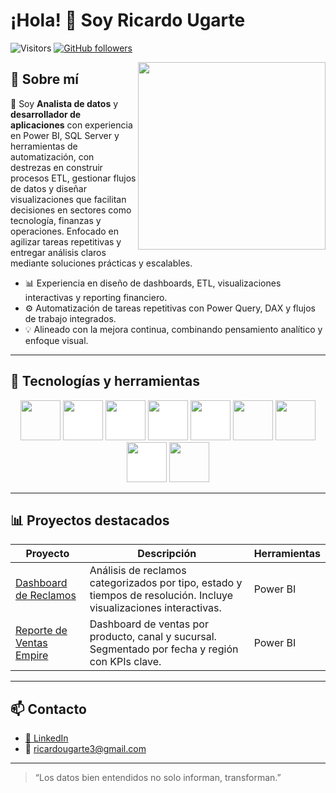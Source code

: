 # ¡Hola! 👋 Soy Ricardo Ugarte  
![Visitors](https://visitor-badge.laobi.icu/badge?page_id=Ricardo-Ugarte.readme) [![GitHub followers](https://img.shields.io/github/followers/Ricardo-Ugarte?style=social)](https://github.com/Ricardo-Ugarte?tab=followers)

<img align="right" width="300px" src="https://github.com/Ricardo-Ugarte/Ricardo-Ugarte/blob/main/GIF.gif" />

## 📌 Sobre mí

🎯 Soy **Analista de datos** y **desarrollador de aplicaciones** con experiencia en Power BI, SQL Server y herramientas de automatización, con destrezas en construir procesos ETL, gestionar flujos de datos y diseñar visualizaciones que facilitan decisiones en sectores como tecnología, finanzas y operaciones. Enfocado en agilizar tareas repetitivas y entregar análisis claros mediante soluciones prácticas y escalables.

- 📊 Experiencia en diseño de dashboards, ETL, visualizaciones interactivas y reporting financiero.
- ⚙️ Automatización de tareas repetitivas con Power Query, DAX y flujos de trabajo integrados.
- 💡 Alineado con la mejora continua, combinando pensamiento analítico y enfoque visual.


---

## 🧰 Tecnologías y herramientas

<p align="center"><img src="https://mspcorp.ca/wp-content/uploads/2025/01/Fabric-transparent-logo.webp" style="height: 4rem"/>
<img src="https://cdn.jsdelivr.net/gh/devicons/devicon/icons/microsoftsqlserver/microsoftsqlserver-original.svg" style="height:4rem; background-color:white"/>
<img src="https://cdn.jsdelivr.net/gh/devicons/devicon/icons/express/express-original-wordmark.svg" style="height: 4rem; background-color:white"/>
<img src="https://i.pinimg.com/736x/ff/ca/de/ffcade7ea39de9b876eb76bbbd4fedb5.jpg" style="height: 4rem; background-color:white"/>
<img src="https://www.impactory.de/wp-content/uploads/2024/02/Power-Apps-1200x628-1.png" style="height: 4rem; background-color:white"/>
<img src="https://sharepointinterface.com/wp-content/uploads/2023/01/PALogo.png" style="height: 4rem"/>
<img src="https://mailmeteor.com/logos/assets/PNG/Microsoft_Office_Excel_Logo_512px.png" style="height: 4rem"/>
<img src="https://cdn.jsdelivr.net/gh/devicons/devicon/icons/github/github-original-wordmark.svg" style="height: 4rem; background-color:white"/>
<img src="https://cdn.jsdelivr.net/gh/devicons/devicon/icons/python/python-original.svg"  style="height: 4rem"/>
</p>


---

## 📊 Proyectos destacados

| Proyecto | Descripción | Herramientas |
|---------|-------------|--------------|
| [Dashboard de Reclamos](https://bit.ly/reclamosView) | Análisis de reclamos categorizados por tipo, estado y tiempos de resolución. Incluye visualizaciones interactivas. | Power BI |
| [Reporte de Ventas Empire](https://bit.ly/reporteempireventas) | Dashboard de ventas por producto, canal y sucursal. Segmentado por fecha y región con KPIs clave. | Power BI |

---

## 📫 Contacto

- [🔗 LinkedIn](https://www.linkedin.com/in/ricardo-ugarte)
- 📧 ricardougarte3@gmail.com

---

> “Los datos bien entendidos no solo informan, transforman.”

